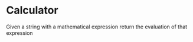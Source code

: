 # Calculator
Given a string with a mathematical expression return the evaluation of that expression
